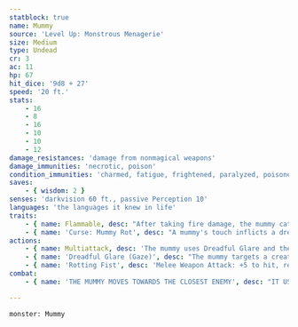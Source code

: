 ```yaml
---
statblock: true
name: Mummy
source: 'Level Up: Monstrous Menagerie'
size: Medium
type: Undead
cr: 3
ac: 11
hp: 67
hit_dice: '9d8 + 27'
speed: '20 ft.'
stats:
    - 16
    - 8
    - 16
    - 10
    - 10
    - 12
damage_resistances: 'damage from nonmagical weapons'
damage_immunities: 'necrotic, poison'
condition_immunities: 'charmed, fatigue, frightened, paralyzed, poisoned'
saves:
    - { wisdom: 2 }
senses: 'darkvision 60 ft., passive Perception 10'
languages: 'the languages it knew in life'
traits:
    - { name: Flammable, desc: "After taking fire damage, the mummy catches fire and takes 5 (1d10) ongoing fire damage if it isn't already suffering ongoing fire damage. A creature can use an action to extinguish this fire." }
    - { name: 'Curse: Mummy Rot', desc: "A mummy's touch inflicts a dreadful curse called mummy rot. A cursed creature can't regain hit points, and its hit point maximum decreases by an amount equal to the creature's total number of Hit Dice for every 24 hours that elapse. If this curse reduces the target's hit point maximum to 0, the target dies and crumbles to dust. Remove curse and similar magic ends the curse." }
actions:
    - { name: Multiattack, desc: 'The mummy uses Dreadful Glare and then attacks with its rotting fist.' }
    - { name: 'Dreadful Glare (Gaze)', desc: "The mummy targets a creature within 60 feet. The target makes a DC 11 Wisdom saving throw. On a failure, it is magically frightened until the end of the mummy's next turn. If the target fails the save by 5 or more, it is paralyzed for the same duration. A target that succeeds on the saving throw is immune to the Dreadful Glare of mummies (but not mummy lords) for 24 hours." }
    - { name: 'Rotting Fist', desc: 'Melee Weapon Attack: +5 to hit, reach 5 ft., one target. Hit: 10 (2d6 + 3) bludgeoning damage plus 10 (3d6) necrotic damage. If the target is a creature, it makes a DC 13 Constitution saving throw. On a failure, it is cursed with Mummy Rot.' }
combat:
    - { name: 'THE MUMMY MOVES TOWARDS THE CLOSEST ENEMY', desc: "IT USES DREADFUL GLARE ON THE CLOSEST CREATURE IT HASN'T YET TARGETED WITH THAT ATTACK AND USES ITS ROTTING FIST ON A CREATURE IT CAN REACH, PREFERRING FRIGHTENED OR PARALYZED TARGETS." }

---
```

```statblock
monster: Mummy
```

